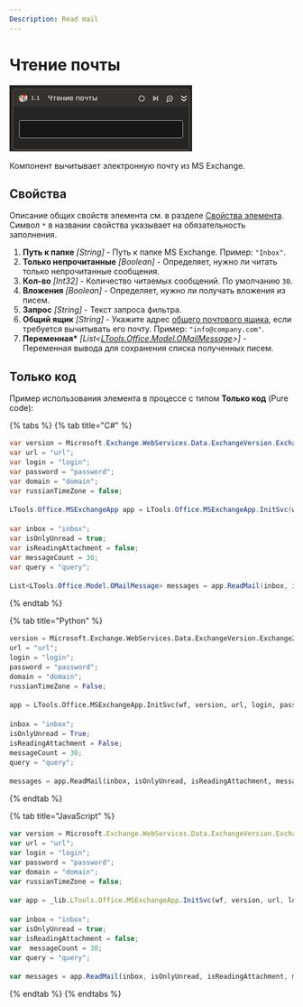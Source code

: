 ```yaml
---
Description: Read mail
---
```


# Чтение почты

![](../../../../.gitbook/assets1/studio-linux-elements-basic/exchange-read-mails-activity.png)

Компонент вычитывает электронную почту из MS Exchange.

## Свойства
Описание общих свойств элемента см. в разделе [Свойства элемента](https://docs.primo-rpa.ru/primo-rpa/primo-studio/process/elements#svoistva-elementa).\
Символ `*` в названии свойства указывает на обязательность заполнения.

1. **Путь к папке** *[String]* - Путь к папке MS Exchange. Пример: `"Inbox"`.
1. **Только непрочитанные** *[Boolean]* - Определяет, нужно ли читать только непрочитанные сообщения.
1. **Кол-во** *[Int32]* - Количество читаемых сообщений. По умолчанию `30`.
1. **Вложения** *[Boolean]* - Определяет, нужно ли получать вложения из писем.
1. **Запрос** *[String]* - Текст запроса фильтра.
1. **Общий ящик** *[String]* - Укажите адрес [общего почтового ящика](https://learn.microsoft.com/ru-ru/exchange/collaboration/shared-mailboxes/shared-mailboxes?view=exchserver-2019), если требуется вычитывать его почту. Пример:  `"info@company.com"`.
1. **Переменная\*** *[List<[LTools.Office.Model.OMailMessage](../datatypes/omailmessage.md)>]* - Переменная вывода для сохранения списка полученных писем.

## Только код
Пример использования элемента в процессе с типом **Только код** (Pure code):

{% tabs %}
{% tab title="C#" %}
```csharp
var version = Microsoft.Exchange.WebServices.Data.ExchangeVersion.Exchange2010;
var url = "url";
var login = "login";
var password = "password";
var domain = "domain";
var russianTimeZone = false;

LTools.Office.MSExchangeApp app = LTools.Office.MSExchangeApp.InitSvc(wf, version, url, login, password, domain, russianTimeZone);

var inbox = "inbox";
var isOnlyUnread = true;
var isReadingAttachment = false;
var messageCount = 30;
var query = "query";

List<LTools.Office.Model.OMailMessage> messages = app.ReadMail(inbox, isOnlyUnread, isReadingAttachment, messageCount, query);
```
{% endtab %}

{% tab title="Python" %}
```python
version = Microsoft.Exchange.WebServices.Data.ExchangeVersion.Exchange2010;
url = "url";
login = "login";
password = "password";
domain = "domain";
russianTimeZone = False;

app = LTools.Office.MSExchangeApp.InitSvc(wf, version, url, login, password, domain, russianTimeZone);

inbox = "inbox";
isOnlyUnread = True;
isReadingAttachment = False;
messageCount = 30;
query = "query";

messages = app.ReadMail(inbox, isOnlyUnread, isReadingAttachment, messageCount, query);
```
{% endtab %}

{% tab title="JavaScript" %}
```javascript
var version = Microsoft.Exchange.WebServices.Data.ExchangeVersion.Exchange2010;
var url = "url";
var login = "login";
var password = "password";
var domain = "domain";
var russianTimeZone = false;

var app = _lib.LTools.Office.MSExchangeApp.InitSvc(wf, version, url, login, password, domain, russianTimeZone);

var inbox = "inbox";
var isOnlyUnread = true;
var isReadingAttachment = false;
var  messageCount = 30;
var query = "query";

var messages = app.ReadMail(inbox, isOnlyUnread, isReadingAttachment, messageCount, query);
```
{% endtab %}
{% endtabs %}
